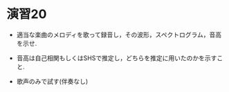# 演習20
- 適当な楽曲のメロディを歌って録音し，その波形，スペクトログラム，音高を示せ.  
- 音高は自己相関もしくはSHSで推定し，どちらを推定に用いたのかを示すこと.

- 歌声のみで試す(伴奏なし)